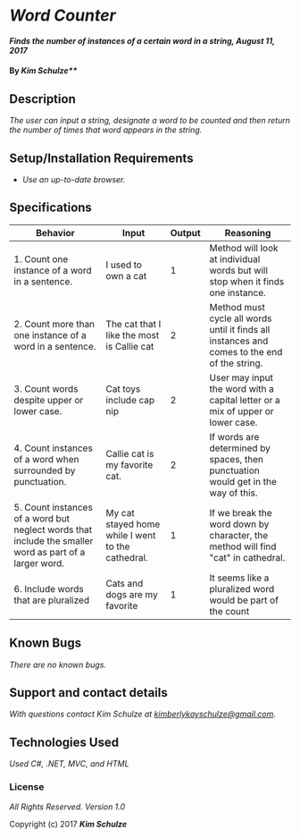 # _Word Counter_

#### _Finds the number of instances of a certain word in a string, August 11, 2017_

#### By _Kim Schulze**_

## Description

_The user can input a string, designate a word to be counted and then return the number of times that word appears in the string._

## Setup/Installation Requirements

* _Use an up-to-date browser._

## Specifications
| Behavior | Input | Output | Reasoning |
| ---- | ---- | ---- | ---- |
| 1. Count one instance of a word in a sentence. | I used to own a cat | 1 | Method will look at individual words but will stop when it finds one instance. |
| 2. Count more than one instance of a word in a sentence. | The cat that I like the most is Callie cat | 2 | Method must cycle all words until it finds all instances and comes to the end of the string. |
| 3. Count words despite upper or lower case. | Cat toys include cap nip | 2 | User may input the word with a capital letter or a mix of upper or lower case. |
| 4. Count instances of a word when surrounded by punctuation. | Callie cat is my favorite cat. | 2 | If words are determined by spaces, then punctuation would get in the way of this. |
| 5. Count instances of a word but neglect words that include the smaller word as part of a larger word. | My cat stayed home while I went to the cathedral. | 1 |  If we break the word down by character, the method will find "cat" in cathedral. |
| 6. Include words that are pluralized | Cats and dogs are my favorite | 1 | It seems like a pluralized word would be part of the count |


## Known Bugs

_There are no known bugs._

## Support and contact details

_With questions contact Kim Schulze at kimberlykayschulze@gmail.com._

## Technologies Used

_Used C#, .NET, MVC, and HTML_

### License

*All Rights Reserved.  Version 1.0*

Copyright (c) 2017 **_Kim Schulze_**
